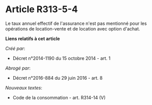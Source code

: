 # Article R313-5-4

Le taux annuel effectif de l'assurance n'est pas mentionné pour les opérations de location-vente et de location avec option
d'achat.

**Liens relatifs à cet article**

_Créé par_:

  - Décret n°2014-1190 du 15 octobre 2014 - art. 1

_Abrogé par_:

  - Décret n°2016-884 du 29 juin 2016 - art. 8

_Nouveaux textes_:

  - Code de la consommation - art. R314-14 (V)

